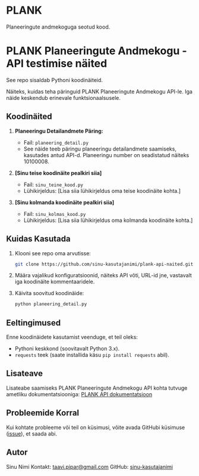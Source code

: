 # PLANK
Planeeringute andmekoguga seotud kood.
# PLANK Planeeringute Andmekogu - API testimise näited

See repo sisaldab Pythoni koodinäiteid.

Näiteks, kuidas teha päringuid PLANK Planeeringute Andmekogu API-le. Iga näide keskendub erinevale funktsionaalsusele.

## Koodinäited

1. **Planeeringu Detailandmete Päring:**
    - Fail: `planeering_detail.py`
    - See näide teeb päringu planeeringu detailandmete saamiseks, kasutades antud API-d. Planeeringu number on seadistatud näiteks 10100008.

2. **[Sinu teise koodinäite pealkiri siia]**
    - Fail: `sinu_teine_kood.py`
    - Lühikirjeldus: [Lisa siia lühikirjeldus oma teise koodinäite kohta.]

3. **[Sinu kolmanda koodinäite pealkiri siia]**
    - Fail: `sinu_kolmas_kood.py`
    - Lühikirjeldus: [Lisa siia lühikirjeldus oma kolmanda koodinäite kohta.]

## Kuidas Kasutada

1. Klooni see repo oma arvutisse:

    ```bash
    git clone https://github.com/sinu-kasutajanimi/plank-api-naited.git
    ```

2. Määra vajalikud konfiguratsioonid, näiteks API võti, URL-id jne, vastavalt iga koodinäite kommentaaridele.

3. Käivita soovitud koodinäide:

    ```bash
    python planeering_detail.py
    ```

## Eeltingimused

Enne koodinäidete kasutamist veenduge, et teil oleks:

- Pythoni keskkond (soovitavalt Python 3.x).
- `requests` teek (saate installida käsu `pip install requests` abil).

## Lisateave

Lisateabe saamiseks PLANK Planeeringute Andmekogu API kohta tutvuge ametliku dokumentatsiooniga: [PLANK API dokumentatsioon](link_siia)

## Probleemide Korral

Kui kohtate probleeme või teil on küsimusi, võite avada GitHubi küsimuse ([issue](link_siia)), et saada abi.

## Autor

Sinu Nimi
Kontakt: taavi.pipar@gmail.com
GitHub: [sinu-kasutajanimi](https://github.com/taavip)
